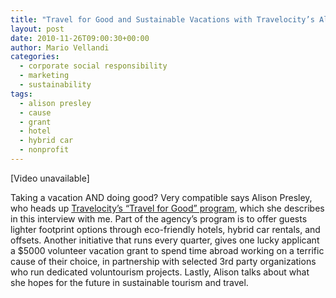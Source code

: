 ```yaml
---
title: "Travel for Good and Sustainable Vacations with Travelocity’s Alison Presley"
layout: post
date: 2010-11-26T09:00:30+00:00
author: Mario Vellandi
categories:
  - corporate social responsibility
  - marketing
  - sustainability
tags:
  - alison presley
  - cause
  - grant
  - hotel
  - hybrid car
  - nonprofit
---
```

[Video unavailable]

Taking a vacation AND doing good? Very compatible says Alison Presley, who heads up [Travelocity&#8217;s &#8220;Travel for Good&#8221; program](http://www.travelocity.com/TravelForGood/index.html), which she describes in this interview with me. Part of the agency&#8217;s program is to offer guests lighter footprint options through eco-friendly hotels, hybrid car rentals, and offsets. Another initiative that runs every quarter, gives one lucky applicant a $5000 volunteer vacation grant to spend time abroad working on a terrific cause of their choice, in partnership with selected 3rd party organizations who run dedicated voluntourism projects. Lastly, Alison talks about what she hopes for the future in sustainable tourism and travel.
